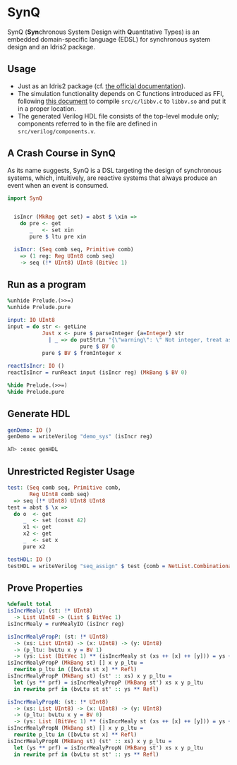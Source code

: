 # SynQ
SynQ (**Syn**chronous System Design with **Q**uantitative Types) is an embedded domain-specific language (EDSL) for synchronous system design and an Idris2 package.

## Usage

 - Just as an Idris2 package (cf. [the official documentation](https://idris2.readthedocs.io/en/latest/reference/packages.html#using-package-files)).
 - The simulation functionality depends on C functions introduced as FFI, following [this document](https://idris2.readthedocs.io/en/latest/ffi/ffi.html#ffi-example) to compile `src/c/libbv.c` to `libbv.so` and put it in a proper location.
 - The generated Verilog HDL file consists of the top-level module only; components referred to in the file are defined in `src/verilog/components.v`.

## A Crash Course in SynQ

As its name suggests, SynQ is a DSL targeting the design of synchronous systems, which, intuitively, are reactive systems that always produce an event when an event is consumed.

```idris
import SynQ
```

<!-- idris
import Data.String
import Data.List1
import Data.Vect
import Data.Nat

%hide Prelude.(>>=)
%hide Prelude.pure
%hide Data.Linear.Interface.seq
%hide Data.LState.(>>=)
%hide Data.LState.(<<<)
%ambiguity_depth 8
-->

<!-- idris 
-- so that tye declaration of isIncr comes later
mutual
-->

```idris

  isIncr (MkReg get set) = abst $ \xin =>
    do pre <- get
       _   <- set xin
       pure $ ltu pre xin
```

```idris
  isIncr: (Seq comb seq, Primitive comb)
    => (1 reg: Reg UInt8 comb seq)
    -> seq (!* UInt8) UInt8 (BitVec 1)
```
<!--
mutual end
-->

## Run as a program
```idris
%unhide Prelude.(>>=)
%unhide Prelude.pure

input: IO UInt8
input = do str <- getLine
           Just x <- pure $ parseInteger {a=Integer} str
             | _ => do putStrLn "{\"warning\": \" Not integer, treat as zero\"}\n" 
                       pure $ BV 0
           pure $ BV $ fromInteger x
           
reactIsIncr: IO ()
reactIsIncr = runReact input (isIncr reg) (MkBang $ BV 0)

%hide Prelude.(>>=)
%hide Prelude.pure

```

<!-- idris

0 lteSucc: (n:Nat) -> LTE n (S n)
lteSucc 0 = LTEZero
lteSucc (S k) = LTESucc (lteSucc k)

-- %hint
lteRefl: {n:Nat} -> LTE n n
lteRefl {n=0} = LTEZero
lteRefl {n=(S k)} = LTESucc (lteRefl)

0 minusZero: (n:Nat) -> n = minus n 0
minusZero 0 = Refl
minusZero (S k) = Refl

0 minusSucc: (n:Nat) -> 1 = minus (S n) n
minusSucc 0 = Refl
minusSucc (S k) = (minusSucc k)

take: (Primitive comb)
  => {n:_} 
  -> (k: Nat) 
  -> {0 prf: LTE (S k) n}
  -> comb () (BitVec n)
  -> comb () (BitVec 1)
take 0 {prf} x = slice 0 1 x
take (S k) {prf} x = 
  rewrite minusSucc k 
  in slice {n=n} {prf_lower=lteSucc $ S k} {prf_upper=prf} (S k) (S $ S k) x

ns: (k: Nat) -> (n: Nat) -> {prf: LTE n k} ->  Vect n (m: Nat ** LTE (S m) k)
ns k 0 {prf} = []
ns k (S m) {prf} = (m ** prf) :: ns k m {prf = lteSuccLeft prf}

unpack': (Primitive comb)
  => {n:_} -> comb () (BitVec n)
  -> Vect k (m: Nat ** LTE (S m) n)
  -> Vect k (comb () $ BitVec 1)
unpack' x [] = []
unpack' x ((i ** prf_i) :: is) = 
  (take i {prf=prf_i} x) :: (unpack' x is)

unpack: {0 comb:_} -> (Primitive comb)
  => {n:_} -> comb () (BitVec n)
  -> Vect n (comb () $ BitVec 1)
unpack x = unpack' x (ns n n {prf=lteRefl})

-- unpack' {n = 0} x = []
-- unpack' {n = (S k)} x = 
--   let b =  slice {prf_upper=lteRefl} {prf_lower=lteSucc k} k (S k) x 
--       bs = slice {prf_upper=lteSucc k} 0 k x
--   in (rewrite minusSucc k in b) :: unpack (rewrite minusZero k in bs)

%unhide Prelude.(>>=)
%unhide Prelude.pure

hds: List1 a -> (n: Nat) -> Maybe $ List1 a
hds (x ::: xs) 0 = Nothing
hds (x ::: xs) (S 0) = Just $ x:::[]
hds (x ::: []) (S (S k)) = Just $ (x ::: [])
hds (x ::: (y :: xs)) (S (S k)) = 
  do tl <- hds (y:::xs) (S k)
     pure $ cons x tl

tls: List1 a -> (n: Nat) -> Maybe $ List a
tls (x ::: xs) 0 = Nothing
tls (x ::: xs) (S 0) = Just xs
tls (x ::: []) (S (S k)) = Just []
tls (x ::: (y :: xs)) (S (S k)) = 
  tls (y:::xs) (S k)

splitAt: List1 a -> (n: Nat) -> Maybe (List1 a, List a)
splitAt xs n = pure MkPair <*> hds xs n <*> tls xs n

%hide Prelude.(>>=)
%hide Prelude.pure

lutGen': (Primitive comb)
     => (idx_width: Nat)
     -> (data_width: Nat)
     -> (List1 $ BitVec data_width)
     -> Vect idx_width (comb () $ BitVec 1)
     -> comb () (BitVec data_width)
lutGen' 0 data_width xs [] = const $ head xs
lutGen' (S 0) data_width xs (i :: []) = 
  case xs of 
    (x ::: []) => const x
    (x1 ::: x2 :: xs) => mux21 i (const x2) (const x1)
lutGen' (S (S k)) data_width xs (i1 :: i2 :: is) = 
  let partLen = (power 2 (S k))
  in -- if length xs <= partLen then lutGen' (S k) data_width xs (i2 :: is)
     -- else 
     case splitAt xs partLen of
       Just (hs, []) => lutGen' (S k) data_width xs (i2 :: is)
       Just (hs, (t::ts)) => 
         mux21 i1 (lutGen' (S k) data_width (t:::ts) (i2 :: is))
                  (lutGen' (S k) data_width hs       (i2 :: is))
       _ => lutGen' (S k) data_width xs (i2 :: is)


lutGen: (Primitive comb)
     => {idx_width: Nat}
     -> {data_width: Nat}
     -> (List1 $ BitVec data_width)
     -> comb () (BitVec idx_width) 
     -> comb () (BitVec data_width)
lutGen {idx_width} {data_width} xs idx 
  = let idx' = unpack idx 
    in lutGen' idx_width data_width xs idx'
  
sine: List1 UInt8
sine = (100) ::: [119, 138, 155, 170, 183, 192, 198, 200, 198, 192, 183, 170,
                  155, 138, 119, 100,  80,  61,  44,  29,  16,   7,   1,   0, 1,
                  7,   16,  29,  44,  61,  80]

sineSig: (Comb comb, Primitive comb)
     => comb () UInt8 -> comb () UInt8
sineSig idx = lutGen sine idx

sineSrc: (Seq comb seq, Primitive comb)
  => (1 reg: Reg UInt8 comb seq)
  -> seq (!* UInt8) () UInt8
sineSrc (MkReg get set) = 
  do cur_idx <- get
     o <- pure $ sineSig cur_idx
     _ <- set (mux21 (ltu cur_idx $ const $ 31)
                     (slice 0 8 $ add cur_idx $ const $ 1)
                     (const $ 0))
     pure o
     
sineSigProg: IO ()
sineSigProg = putStrLn $ show $ runMealy (sineSrc reg) (MkBang 0) 
              [(), (), (), (), (), (), (), (), (), (), () , (), (), (), (), (), (), (), (), ()]
               -- (), (), (), (), (), (), (), (), (), (), (), ()]
              
genSine: IO ()
genSine = writeVerilog "sine" (sineSrc reg)
-->

## Generate HDL
```idris
genDemo: IO ()
genDemo = writeVerilog "demo_sys" (isIncr reg)
```

```bash
λΠ> :exec genHDL
```

## Unrestricted Register Usage

```idris
test: (Seq comb seq, Primitive comb, 
       Reg UInt8 comb seq)
  => seq (!* UInt8) UInt8 UInt8
test = abst $ \x => 
  do o  <- get
     _  <- set (const 42)
     x1 <- get
     x2 <- get
     _  <- set x
     pure x2

testHDL: IO ()
testHDL = writeVerilog "seq_assign" $ test {comb = NetList.Combinational}

```


## Prove Properties
```idris
%default total
isIncrMealy: (st: !* UInt8) 
  -> List UInt8 -> (List $ BitVec 1)
isIncrMealy = runMealyIO (isIncr reg)

isIncrMealyPropP: (st: !* UInt8) 
  -> (xs: List UInt8) -> (x: UInt8) -> (y: UInt8)
  -> (p_ltu: bvLtu x y = BV 1)
  -> (ys: List (BitVec 1) ** (isIncrMealy st (xs ++ [x] ++ [y])) = ys ++ [BV 1])
isIncrMealyPropP (MkBang st) [] x y p_ltu = 
  rewrite p_ltu in ([bvLtu st x] ** Refl)
isIncrMealyPropP (MkBang st) (st' :: xs) x y p_ltu = 
  let (ys ** prf) = isIncrMealyPropP (MkBang st') xs x y p_ltu
  in rewrite prf in (bvLtu st st' :: ys ** Refl)

isIncrMealyPropN: (st: !* UInt8) 
  -> (xs: List UInt8) -> (x: UInt8) -> (y: UInt8)
  -> (p_ltu: bvLtu x y = BV 0)
  -> (ys: List (BitVec 1) ** (isIncrMealy st (xs ++ [x] ++ [y])) = ys ++ [BV 0])
isIncrMealyPropN (MkBang st) [] x y p_ltu = 
  rewrite p_ltu in ([bvLtu st x] ** Refl)
isIncrMealyPropN (MkBang st) (st' :: xs) x y p_ltu = 
  let (ys ** prf) = isIncrMealyPropN (MkBang st') xs x y p_ltu
  in rewrite prf in (bvLtu st st' :: ys ** Refl)
      
```
